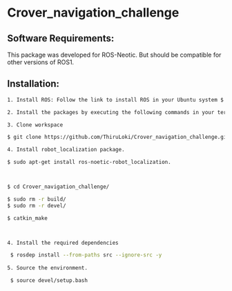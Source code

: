 # Crover_navigation_challenge

## Software Requirements:

 This package was developed for ROS-Neotic. But should be compatible for other versions of ROS1.
 
## Installation:
```sh
1. Install ROS: Follow the link to install ROS in your Ubuntu system $ http://wiki.ros.org/ROS/Installation

2. Install the packages by executing the following commands in your terminal:

3. Clone workspace

$ git clone https://github.com/ThiruLoki/Crover_navigation_challenge.git

4. Install robot_localization package.

$ sudo apt-get install ros-noetic-robot_localization.



$ cd Crover_navigation_challenge/

$ sudo rm -r build/
$ sudo rm -r devel/

$ catkin_make



4. Install the required dependencies

 $ rosdep install --from-paths src --ignore-src -y
 
5. Source the environment.

 $ source devel/setup.bash
```
